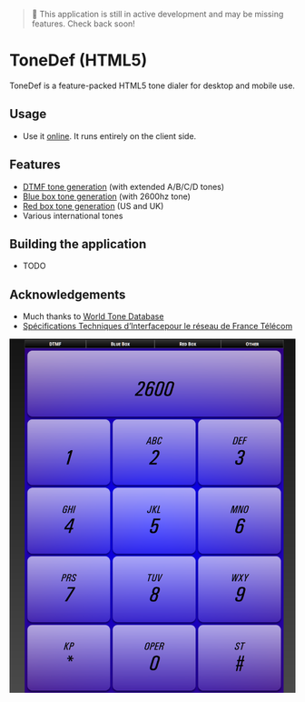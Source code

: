 > 🚨 This application is still in active development and may be missing features. Check back soon!

# ToneDef (HTML5)

ToneDef is a feature-packed HTML5 tone dialer for desktop and mobile use.

## Usage

-   Use it [online](https://tonedef.network47.org/). It runs entirely on the client side.

## Features

-   [DTMF tone generation](https://en.wikipedia.org/wiki/Dual-tone_multi-frequency_signaling) (with extended A/B/C/D tones)
-   [Blue box tone generation](https://en.wikipedia.org/wiki/Blue_box) (with 2600hz tone)
-   [Red box tone generation](<https://en.wikipedia.org/wiki/Red_box_(phreaking)>) (US and UK)
-   Various international tones

## Building the application

-   TODO

## Acknowledgements

-   Much thanks to [World Tone Database](http://www.3amsystems.com/World_Tone_Database)
-   [Spécifications Techniques d’Interfacepour le réseau de France Télécom](https://www.orange.com/sites/orangecom/files/documents/2020-06/STI03-ed4_0505.pdf)

![](docs/screenshot.png)
